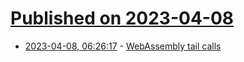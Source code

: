 # [Published on 2023-04-08](index.md)

* [2023-04-08, 06:26:17](https://lobste.rs/s/n95ptb/webassembly_tail_calls) - [WebAssembly tail calls](https://v8.dev/blog/wasm-tail-call)
